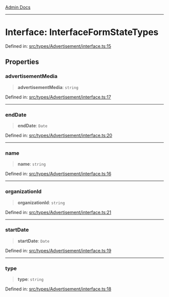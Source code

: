 [Admin Docs](/)

***

# Interface: InterfaceFormStateTypes

Defined in: [src/types/Advertisement/interface.ts:15](https://github.com/PalisadoesFoundation/talawa-admin/blob/main/src/types/Advertisement/interface.ts#L15)

## Properties

### advertisementMedia

> **advertisementMedia**: `string`

Defined in: [src/types/Advertisement/interface.ts:17](https://github.com/PalisadoesFoundation/talawa-admin/blob/main/src/types/Advertisement/interface.ts#L17)

***

### endDate

> **endDate**: `Date`

Defined in: [src/types/Advertisement/interface.ts:20](https://github.com/PalisadoesFoundation/talawa-admin/blob/main/src/types/Advertisement/interface.ts#L20)

***

### name

> **name**: `string`

Defined in: [src/types/Advertisement/interface.ts:16](https://github.com/PalisadoesFoundation/talawa-admin/blob/main/src/types/Advertisement/interface.ts#L16)

***

### organizationId

> **organizationId**: `string`

Defined in: [src/types/Advertisement/interface.ts:21](https://github.com/PalisadoesFoundation/talawa-admin/blob/main/src/types/Advertisement/interface.ts#L21)

***

### startDate

> **startDate**: `Date`

Defined in: [src/types/Advertisement/interface.ts:19](https://github.com/PalisadoesFoundation/talawa-admin/blob/main/src/types/Advertisement/interface.ts#L19)

***

### type

> **type**: `string`

Defined in: [src/types/Advertisement/interface.ts:18](https://github.com/PalisadoesFoundation/talawa-admin/blob/main/src/types/Advertisement/interface.ts#L18)
